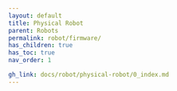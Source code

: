 ```yaml
---
layout: default
title: Physical Robot
parent: Robots
permalink: robot/firmware/
has_children: true
has_toc: true
nav_order: 1

gh_link: docs/robot/physical-robot/0_index.md
---
```

